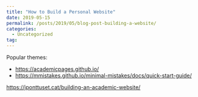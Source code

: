 ```yaml
---
title: "How to Build a Personal Website"
date: 2019-05-15
permalink: /posts/2019/05/blog-post-building-a-website/
categories:
  - Uncategorized
tag:
---
```


Popular themes:
* https://academicpages.github.io/
* https://mmistakes.github.io/minimal-mistakes/docs/quick-start-guide/

https://jponttuset.cat/building-an-academic-website/